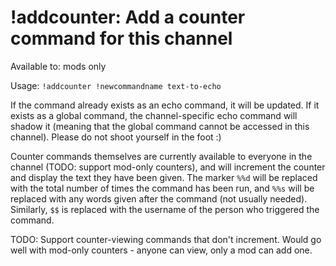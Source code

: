 # !addcounter: Add a counter command for this channel

Available to: mods only

Usage: `!addcounter !newcommandname text-to-echo`

If the command already exists as an echo command, it will be updated. If it
exists as a global command, the channel-specific echo command will shadow it
(meaning that the global command cannot be accessed in this channel). Please
do not shoot yourself in the foot :)

Counter commands themselves are currently available to everyone in the
channel (TODO: support mod-only counters), and will increment the counter and
display the text they have been given. The marker `%%d` will be replaced with
the total number of times the command has been run, and `%%s` will be replaced
with any words given after the command (not usually needed). Similarly, `$$`
is replaced with the username of the person who triggered the command.

TODO: Support counter-viewing commands that don't increment. Would go well with
mod-only counters - anyone can view, only a mod can add one.

